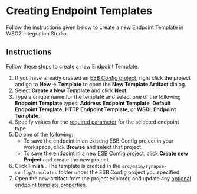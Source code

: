 # Creating Endpoint Templates

Follow the instructions given below to create a new Endpoint Template in WSO2 Integration Studio.

## Instructions
Follow these steps to create a new Endpoint Template.

1.  If you have already created an [ESB Config project](../../creating-projects/#esb-config-project), right click the project and go to **New → Template** to open the **New Template Artifact** dialog.
2.  Select **Create a New Template** and click **Next**.
3.  Type a unique name for the template and select one of the following **Endpoint Template** types: <b>Address Endpoint Template</b>, <b>Default Endpoint Template</b>, <b>HTTP Endpoint Template</b>, or <b>WSDL Endpoint Template</b>.
4. Specify values for the [required parameter](../../../references/synapse-properties/template-properties/#endpoint-template-properties) for the selected endpoint type.
5.  Do one of the following:  
    -   To save the endpoint in an existing ESB Config project in your workspace, click **Browse** and select that project.
    -   To save the endpoint in a new ESB Config project, click **Create new Project** and create the new project.
6.  Click **Finish** . The template is created in the `src/main/synapse-config/templates` folder under the ESB Config project you specified.
7.  Open the new artifact from the project explorer, and update any [optional endpoint template properties](../../../references/synapse-properties/template-properties/#endpoint-template-properties).

